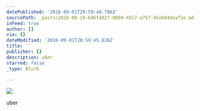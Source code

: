 ```yaml
---
datePublished: '2016-09-01T20:59:48.706Z'
sourcePath: _posts/2016-08-29-64bf402f-0869-4917-a757-45e684deaf1e.md
inFeed: true
author: []
via: {}
dateModified: '2016-09-01T20:59:45.826Z'
title: ''
publisher: {}
description: uber
starred: false
_type: Blurb

---
```

![](https://the-grid-user-content.s3-us-west-2.amazonaws.com/68cb31d3-9403-415d-ad0c-77b6be7f8a6f.jpg)

uber